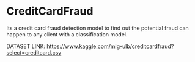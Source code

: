 # CreditCardFraud
Its a credit card fraud detection model to find out the potential fraud can happen to any client with a classification model.


DATASET LINK: https://www.kaggle.com/mlg-ulb/creditcardfraud?select=creditcard.csv

